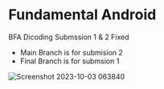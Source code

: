 # Fundamental Android
BFA Dicoding Submssion 1 & 2  Fixed
- Main Branch is for submision 2
- Final Branch is for submsion 1


![Screenshot 2023-10-03 063840](https://github.com/fellis-cp/Belajar-Fundamental-Android/assets/60042724/16d1cf62-2f36-4117-8ec6-91136dddbe8e)


 
